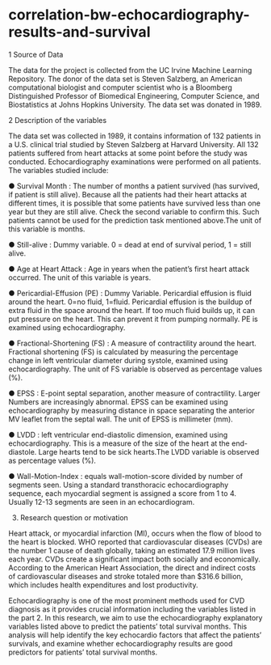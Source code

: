 # correlation-bw-echocardiography-results-and-survival

1  Source of Data

The  data  for  the  project  is  collected  from  the  UC  Irvine  Machine  Learning Repository.  The donor of the data set is Steven Salzberg,  an American computational biologist and computer scientist who is a Bloomberg Distinguished Professor  of  Biomedical  Engineering,  Computer  Science,  and  Biostatistics  at Johns Hopkins University. The data set was donated in 1989.


2  Description of the variables

The data set was collected in 1989, it contains information of 132 patients in a U.S. clinical trial studied by Steven Salzberg at Harvard University. All 132 patients suffered from heart attacks at some point before the study was conducted. Echocardiography examinations were performed on all patients. The variables studied include: 

●	Survival Month :  The number of months a patient survived (has survived,  if patient is still alive).  Because all the patients had their heart attacks at different times, it is possible that some patients have survived less than one year but they are still alive.  Check the second variable to confirm this.  Such patients cannot be used for the prediction task mentioned above.The unit of this variable is months.

●	Still-alive : Dummy variable.  0 = dead at end of survival period, 1 = still alive.

●	Age at Heart Attack :  Age in years when the patient’s first heart attack occurred. The unit of this variable is years.

●	Pericardial-Effusion (PE) : Dummy Variable.  Pericardial effusion is fluid around the heart. 0=no fluid, 1=fluid. Pericardial effusion is the buildup of extra fluid in the space around the heart. If too much fluid builds up, it can put pressure on the heart. This can prevent it from pumping normally. PE is examined using echocardiography.

●	Fractional-Shortening (FS) :  A measure of contractility around the heart. Fractional shortening (FS) is calculated by measuring the percentage change in left ventricular diameter during systole, examined using echocardiography. The unit of FS variable is observed as percentage values (%).

●	EPSS :  E-point septal separation, another measure of contractility.  Larger Numbers are increasingly abnormal. EPSS can be examined using echocardiography by measuring distance in space separating the anterior MV leaflet from the septal wall. The unit of EPSS is millimeter (mm).

●	LVDD :  left ventricular end-diastolic dimension, examined using echocardiography.  This is a measure of the size of the heart at the end-diastole.  Large hearts tend to be sick hearts.The LVDD variable is observed as percentage values (%).

●	Wall-Motion-Index :  equals wall-motion-score divided by number of segments seen.  Using a standard transthoracic echocardiography sequence, each myocardial segment is assigned a score from 1 to 4. Usually 12-13 segments are seen in an echocardiogram. 


3. Research question or motivation

Heart attack, or myocardial infarction (MI), occurs when the flow of blood to the heart is blocked. WHO reported that cardiovascular diseases (CVDs) are the number 1 cause of death globally, taking an estimated 17.9 million lives each year. CVDs create a significant impact both socially and economically. According to the American Heart Association, the direct and indirect costs of cardiovascular diseases and stroke totaled more than $316.6 billion, which includes health expenditures and lost productivity. 

Echocardiography is one of the most prominent methods used for CVD diagnosis as it provides crucial information including the variables listed in the part 2. In this research, we aim to use the echocardiography explanatory variables listed above to predict the patients’ total survival months. This analysis will help identify the key echocardio factors that affect the patients’ survivals, and examine whether echocardiography results are good predictors for patients’ total survival months.
